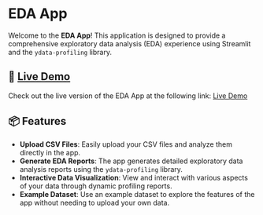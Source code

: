 # EDA App

Welcome to the **EDA App**! This application is designed to provide a comprehensive exploratory data analysis (EDA) experience using Streamlit and the `ydata-profiling` library. 

## 🚀 [Live Demo](https://theedaapp-3.onrender.com/)

Check out the live version of the EDA App at the following link: [Live Demo](https://theedaapp-3.onrender.com/)

## 📦 Features

- **Upload CSV Files**: Easily upload your CSV files and analyze them directly in the app.
- **Generate EDA Reports**: The app generates detailed exploratory data analysis reports using the `ydata-profiling` library.
- **Interactive Data Visualization**: View and interact with various aspects of your data through dynamic profiling reports.
- **Example Dataset**: Use an example dataset to explore the features of the app without needing to upload your own data.

